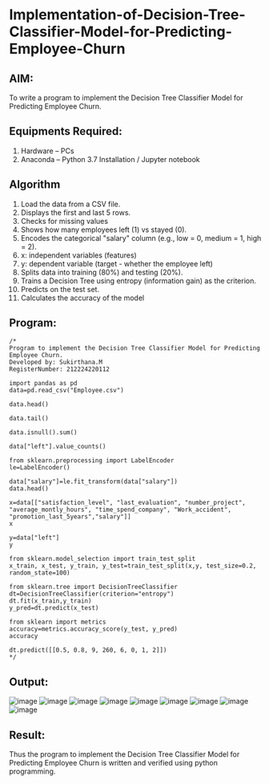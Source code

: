 # Implementation-of-Decision-Tree-Classifier-Model-for-Predicting-Employee-Churn

## AIM:
To write a program to implement the Decision Tree Classifier Model for Predicting Employee Churn.

## Equipments Required:
1. Hardware – PCs
2. Anaconda – Python 3.7 Installation / Jupyter notebook

## Algorithm
1. Load the data from a CSV file.
2. Displays the first and last 5 rows.
3. Checks for missing values
4. Shows how many employees left (1) vs stayed (0).
5. Encodes the categorical "salary" column (e.g., low = 0, medium = 1, high = 2).
6. x: independent variables (features)
7. y: dependent variable (target - whether the employee left)
8. Splits data into training (80%) and testing (20%).
9. Trains a Decision Tree using entropy (information gain) as the criterion.
10. Predicts on the test set.
11. Calculates the accuracy of the model

## Program:
```
/*
Program to implement the Decision Tree Classifier Model for Predicting Employee Churn.
Developed by: Sukirthana.M
RegisterNumber: 212224220112

import pandas as pd
data=pd.read_csv("Employee.csv")

data.head()

data.tail()

data.isnull().sum()

data["left"].value_counts()

from sklearn.preprocessing import LabelEncoder
le=LabelEncoder()

data["salary"]=le.fit_transform(data["salary"])
data.head()

x=data[["satisfaction_level", "last_evaluation", "number_project", "average_montly_hours", "time_spend_company", "Work_accident", "promotion_last_5years","salary"]]
x

y=data["left"]
y

from sklearn.model_selection import train_test_split
x_train, x_test, y_train, y_test=train_test_split(x,y, test_size=0.2, random_state=100)

from sklearn.tree import DecisionTreeClassifier
dt=DecisionTreeClassifier(criterion="entropy")
dt.fit(x_train,y_train)
y_pred=dt.predict(x_test)

from sklearn import metrics
accuracy=metrics.accuracy_score(y_test, y_pred)
accuracy

dt.predict([[0.5, 0.8, 9, 260, 6, 0, 1, 2]])
*/
```

## Output:
![image](https://github.com/user-attachments/assets/e114d948-f652-49b5-811a-8af0323f1910)
![image](https://github.com/user-attachments/assets/1c38e87d-3513-4dc1-be78-05c8e1f3a092)
![image](https://github.com/user-attachments/assets/1316571b-b745-4550-99c5-9d2ada0fa273)
![image](https://github.com/user-attachments/assets/8941d23c-29b2-46df-93b0-34376d28b899)
![image](https://github.com/user-attachments/assets/8b06194d-4619-4946-9b90-b4f8893182ab)
![image](https://github.com/user-attachments/assets/95acf10b-d39d-4c39-a7c4-6242158855eb)
![image](https://github.com/user-attachments/assets/8c33cd4a-e49e-43f8-938c-54d0c25c650f)
![image](https://github.com/user-attachments/assets/9e743458-02b2-460c-9bb6-37fc88097a9e)
![image](https://github.com/user-attachments/assets/1d7b5c21-5fe6-487f-80b1-49b486cef75a)




## Result:
Thus the program to implement the  Decision Tree Classifier Model for Predicting Employee Churn is written and verified using python programming.
